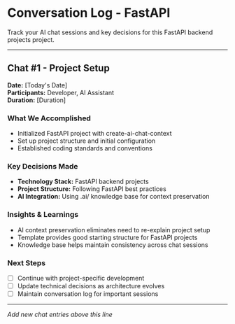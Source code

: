 # Conversation Log - FastAPI

Track your AI chat sessions and key decisions for this FastAPI backend projects project.

---

## Chat #1 - Project Setup

**Date:** [Today's Date]  
**Participants:** Developer, AI Assistant  
**Duration:** [Duration]

### What We Accomplished
- Initialized FastAPI project with create-ai-chat-context
- Set up project structure and initial configuration
- Established coding standards and conventions

### Key Decisions Made
- **Technology Stack:** FastAPI backend projects
- **Project Structure:** Following FastAPI best practices
- **AI Integration:** Using .ai/ knowledge base for context preservation

### Insights & Learnings
- AI context preservation eliminates need to re-explain project setup
- Template provides good starting structure for FastAPI projects
- Knowledge base helps maintain consistency across chat sessions

### Next Steps
- [ ] Continue with project-specific development
- [ ] Update technical decisions as architecture evolves  
- [ ] Maintain conversation log for important sessions

---

*Add new chat entries above this line*
